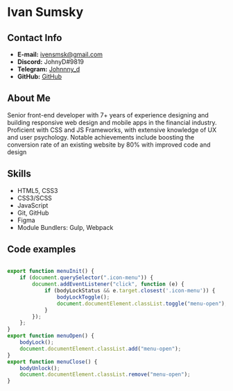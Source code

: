 # Ivan Sumsky

## Contact Info
- **E-mail:**  ivensmsk@gmail.com
- **Discord:**  JohnyD#9819
- **Telegram:** [Johnnny_d](https://t.me/Johnnny_d)
- **GitHub:** [GitHub](https://github.com/BonkiDonki)

## About Me
Senior front-end developer with 7+ years of experience designing and building responsive web design and mobile apps in the financial industry. Proficient with CSS and JS Frameworks, with extensive knowledge of UX and user psychology. Notable achievements include boosting the conversion rate of an existing website by 80% with improved code and design

## Skills

- HTML5, CSS3
- CSS3/SCSS
- JavaScript
- Git, GitHub
- Figma
- Module Bundlers: Gulp, Webpack

## Code examples
```javascript

export function menuInit() {
	if (document.querySelector(".icon-menu")) {
		document.addEventListener("click", function (e) {
			if (bodyLockStatus && e.target.closest('.icon-menu')) {
				bodyLockToggle();
				document.documentElement.classList.toggle("menu-open");
			}
		});
	};
}
export function menuOpen() {
	bodyLock();
	document.documentElement.classList.add("menu-open");
}
export function menuClose() {
	bodyUnlock();
	document.documentElement.classList.remove("menu-open");
}
```